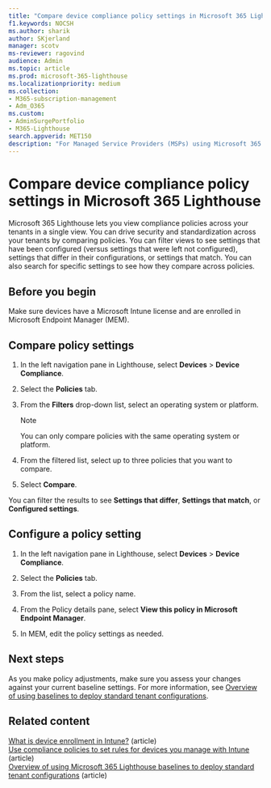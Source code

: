 ```yaml
---
title: "Compare device compliance policy settings in Microsoft 365 Lighthouse"
f1.keywords: NOCSH
ms.author: sharik
author: SKjerland
manager: scotv
ms-reviewer: ragovind
audience: Admin
ms.topic: article
ms.prod: microsoft-365-lighthouse
ms.localizationpriority: medium
ms.collection:
- M365-subscription-management
- Adm_O365
ms.custom:
- AdminSurgePortfolio
- M365-Lighthouse                         
search.appverid: MET150
description: "For Managed Service Providers (MSPs) using Microsoft 365 Lighthouse, learn how to compare device compliance policy settings."
---
```


# Compare device compliance policy settings in Microsoft 365 Lighthouse

Microsoft 365 Lighthouse lets you view compliance policies across your tenants in a single view. You can drive security and standardization across your tenants by comparing policies. You can filter views to see settings that have been configured (versus settings that were left not configured), settings that differ in their configurations, or settings that match. You can also search for specific settings to see how they compare across policies.

## Before you begin

Make sure devices have a Microsoft Intune license and are enrolled in Microsoft Endpoint Manager (MEM).

## Compare policy settings

1. In the left navigation pane in Lighthouse, select **Devices** > **Device Compliance**.

2. Select the **Policies** tab.

3. From the **Filters** drop-down list, select an operating system or platform.

   > [!NOTE]
   > You can only compare policies with the same operating system or platform.

4. From the filtered list, select up to three policies that you want to compare.

5. Select **Compare**.

You can filter the results to see **Settings that differ**, **Settings that match**, or **Configured settings**.

## Configure a policy setting

1. In the left navigation pane in Lighthouse, select **Devices** > **Device Compliance**.

2. Select the **Policies** tab.

3. From the list, select a policy name.

4. From the Policy details pane, select **View this policy in Microsoft Endpoint Manager**.

5. In MEM, edit the policy settings as needed.

## Next steps

As you make policy adjustments, make sure you assess your changes against your current baseline settings. For more information, see [Overview of using baselines to deploy standard tenant configurations](m365-lighthouse-deploy-standard-tenant-configurations-overview.md).

## Related content

[What is device enrollment in Intune?](/mem/intune/enrollment/device-enrollment) (article)  
[Use compliance policies to set rules for devices you manage with Intune](/mem/intune/protect/device-compliance-get-started) (article)  
[Overview of using Microsoft 365 Lighthouse baselines to deploy standard tenant configurations](m365-lighthouse-deploy-standard-tenant-configurations-overview.md) (article)
